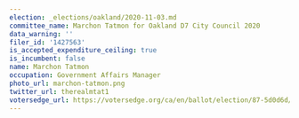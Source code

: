 ```yaml
---
election: _elections/oakland/2020-11-03.md
committee_name: Marchon Tatmon for Oakland D7 City Council 2020
data_warning: ''
filer_id: '1427563'
is_accepted_expenditure_ceiling: true
is_incumbent: false
name: Marchon Tatmon
occupation: Government Affairs Manager
photo_url: marchon-tatmon.png
twitter_url: therealmtat1
votersedge_url: https://votersedge.org/ca/en/ballot/election/87-5d0d6d/address/null/zip/94605/contests/contest/21269/candidate/151404?date=2020-11-03
---
```

